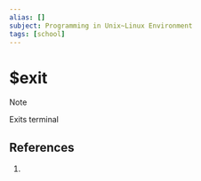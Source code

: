 ```yaml
---
alias: []
subject: Programming in Unix~Linux Environment
tags: [school]
---
```

# $exit

>[!note]
> Exits terminal

## References
1. 